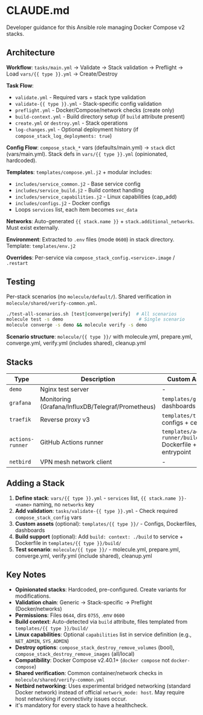 # CLAUDE.md

Developer guidance for this Ansible role managing Docker Compose v2 stacks.

## Architecture

**Workflow**: `tasks/main.yml` → Validate → Stack validation → Preflight → Load `vars/{{ type }}.yml` → Create/Destroy

**Task Flow**:
- `validate.yml` - Required vars + stack type validation
- `validate-{{ type }}.yml` - Stack-specific config validation
- `preflight.yml` - Docker/Compose/network checks (create only)
- `build-context.yml` - Build directory setup (if `build` attribute present)
- `create.yml` or `destroy.yml` - Stack operations
- `log-changes.yml` - Optional deployment history (if `compose_stack_log_deployments: true`)

**Config Flow**: `compose_stack_*` vars (defaults/main.yml) → `stack` dict (vars/main.yml). Stack defs in `vars/{{ type }}.yml` (opinionated, hardcoded).

**Templates**: `templates/compose.yml.j2` + modular includes:
- `includes/service_common.j2` - Base service config
- `includes/service_build.j2` - Build context handling
- `includes/service_capabilities.j2` - Linux capabilities (cap_add)
- `includes/configs.j2` - Docker configs
- Loops `services` list, each item becomes `svc_data`

**Networks**: Auto-generated `{{ stack.name }}` + `stack.additional_networks`. Must exist externally.

**Environment**: Extracted to `.env` files (mode `0600`) in stack directory. Template: `templates/env.j2`

**Overrides**: Per-service via `compose_stack_config.<service>.image` / `.restart`

## Testing

Per-stack scenarios (no `molecule/default/`). Shared verification in `molecule/shared/verify-common.yml`.

```bash
./test-all-scenarios.sh [test|converge|verify]  # All scenarios
molecule test -s demo                            # Single scenario
molecule converge -s demo && molecule verify -s demo
```

**Scenario structure**: `molecule/{{ type }}/` with molecule.yml, prepare.yml, converge.yml, verify.yml (includes shared), cleanup.yml

## Stacks

| Type | Description | Custom Assets |
|------|-------------|---------------|
| `demo` | Nginx test server | - |
| `grafana` | Monitoring (Grafana/InfluxDB/Telegraf/Prometheus) | `templates/grafana/` dashboards |
| `traefik` | Reverse proxy v3 | `templates/traefik/` configs + certs |
| `actions-runner` | GitHub Actions runner | `templates/actions-runner/build/` Dockerfile + entrypoint |
| `netbird` | VPN mesh network client | - |

## Adding a Stack

1. **Define stack**: `vars/{{ type }}.yml` - `services` list, `{{ stack.name }}-<name>` naming, no `networks` key
2. **Add validation**: `tasks/validate-{{ type }}.yml` - Check required `compose_stack_config` vars
3. **Custom assets** (optional): `templates/{{ type }}/` - Configs, Dockerfiles, dashboards
4. **Build support** (optional): Add `build: context: ./build` to service + Dockerfile in `templates/{{ type }}/build/`
5. **Test scenario**: `molecule/{{ type }}/` - molecule.yml, prepare.yml, converge.yml, verify.yml (include shared), cleanup.yml

## Key Notes

- **Opinionated stacks**: Hardcoded, pre-configured. Create variants for modifications.
- **Validation chain**: Generic → Stack-specific → Preflight (Docker/networks)
- **Permissions**: Files `0644`, dirs `0755`, .env `0600`
- **Build context**: Auto-detected via `build` attribute, files templated from `templates/{{ type }}/build/`
- **Linux capabilities**: Optional `capabilities` list in service definition (e.g., `NET_ADMIN`, `SYS_ADMIN`)
- **Destroy options**: `compose_stack_destroy_remove_volumes` (bool), `compose_stack_destroy_remove_images` (all/local)
- **Compatibility**: Docker Compose v2.40.1+ (`docker compose` not `docker-compose`)
- **Shared verification**: Common container/network checks in `molecule/shared/verify-common.yml`
- **Netbird networking**: Uses experimental bridged networking (standard Docker network) instead of official `network_mode: host`. May require host networking if connectivity issues occur.
- it's mandatory for every stack to have a healthcheck.
